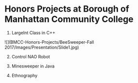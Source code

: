 # Honors Projects at Borough of Manhattan Community College

1. LargeInt Class in C++

![](BMCC-Honors-Projects/BeeSweeper-Fall 2017/Images/Presentation/Slide1.jpg)

2. Control NAO Robot

3. Minesweeper in Java

4. Ethnography
